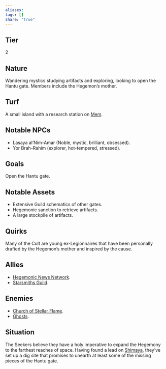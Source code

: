 ```yaml
---
aliases: 
tags: []
share: "true"
---
```

## Tier

2

## Nature

Wandering mystics studying artifacts and exploring, looking to open the Hantu gate. Members include the Hegemon’s mother.

## Turf

A small island with a research station on [Mem](./Mem.md).

## Notable NPCs

- Lasaya al’Nim-Amar (Noble, mystic, brilliant, obsessed).
- Yor Brah-Rahim (explorer, hot-tempered, stressed).


## Goals

Open the Hantu gate.

## Notable Assets

- Extensive Guild schematics of other gates.
- Hegemonic sanction to retrieve artifacts.
- A large stockpile of artifacts.


## Quirks

Many of the Cult are young ex-Legionnaires that have been personally drafted by the Hegemon’s mother and inspired by the cause.

## Allies

- [Hegemonic News Network](./Hegemonic%20News%20Network.md).
- [Starsmiths Guild](./Starsmiths%20Guild.md).


## Enemies

- [Church of Stellar Flame](./Church%20of%20Stellar%20Flame.md).
- [Ghosts](./Ghosts.md).


## Situation

The Seekers believe they have a holy imperative to expand the Hegemony to the farthest reaches of space. Having found a lead on [Shimaya](./Shimaya.md), they’ve set up a dig site that promises to unearth at least some of the missing pieces of the Hantu gate.
